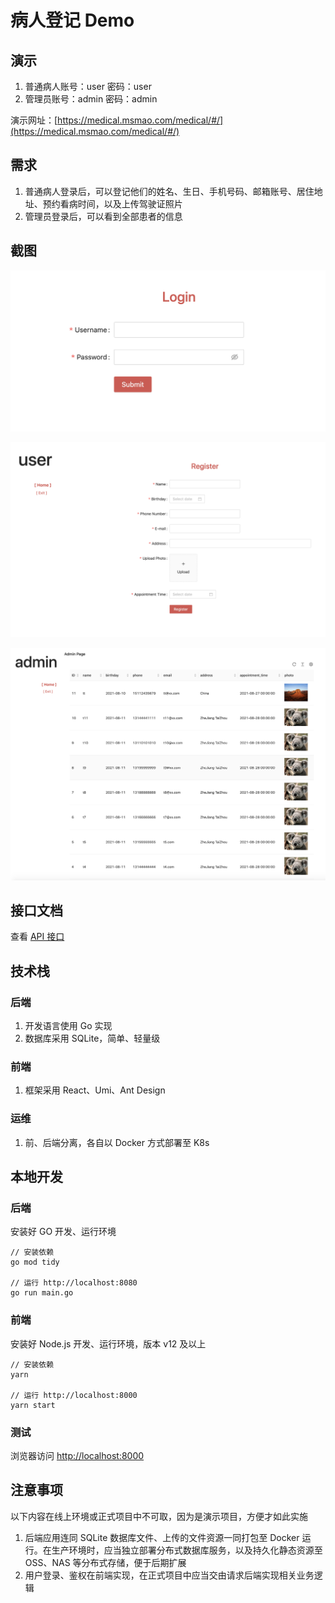 
# 病人登记 Demo

## 演示

1. 普通病人账号：user 密码：user
2. 管理员账号：admin 密码：admin

演示网址：[https://medical.msmao.com/medical/#/](https://medical.msmao.com/medical/#/)


## 需求

1. 普通病人登录后，可以登记他们的姓名、生日、手机号码、邮箱账号、居住地址、预约看病时间，以及上传驾驶证照片
2. 管理员登录后，可以看到全部患者的信息

## 截图

![login](doc/login.png)

![user register](doc/user-register.png)

![admin](doc/admin.png)

## 接口文档

查看 [API 接口](doc/API.md)


## 技术栈

### 后端
1. 开发语言使用 Go 实现
2. 数据库采用 SQLite，简单、轻量级

### 前端
1. 框架采用 React、Umi、Ant Design

### 运维
1. 前、后端分离，各自以 Docker 方式部署至 K8s


## 本地开发

### 后端
安装好 GO 开发、运行环境

```
// 安装依赖
go mod tidy

// 运行 http://localhost:8080 
go run main.go
```
### 前端
安装好 Node.js 开发、运行环境，版本 v12 及以上

```
// 安装依赖
yarn

// 运行 http://localhost:8000 
yarn start
```

### 测试
浏览器访问 [http://localhost:8000 ](http://localhost:8000)

## 注意事项

以下内容在线上环境或正式项目中不可取，因为是演示项目，方便才如此实施

1. 后端应用连同 SQLite 数据库文件、上传的文件资源一同打包至 Docker 运行。在生产环境时，应当独立部署分布式数据库服务，以及持久化静态资源至 OSS、NAS 等分布式存储，便于后期扩展
2. 用户登录、鉴权在前端实现，在正式项目中应当交由请求后端实现相关业务逻辑


